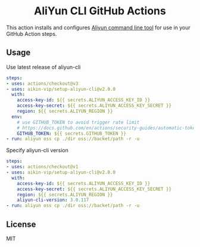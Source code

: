 <h1 align="center">AliYun CLI GitHub Actions</h1>


This action installs and configures [Aliyun command line tool](https://github.com/aliyun/aliyun-cli) for use in your GitHub
Action steps.

## Usage

Use latest release of aliyun-cli 

```yaml
steps:
- uses: actions/checkout@v3
- uses: aikin-vip/setup-aliyun-cli@v2.0.0
  with:
    access-key-id: ${{ secrets.ALIYUN_ACCESS_KEY_ID }}
    access-key-secret: ${{ secrets.ALIYUN_ACCESS_KEY_SECRET }}
    region: ${{ secrets.ALIYUN_REGION }}
  env:
    # use GITHUB_TOKEN to avoid trigger rate limit
    # https://docs.github.com/en/actions/security-guides/automatic-token-authentication
    GITHUB_TOKEN: ${{ secrets.GITHUB_TOKEN }}
- run: aliyun oss cp ./dir oss://backet/path -r -u
```

Specify aliyun-cli version

```yaml
steps:
- uses: actions/checkout@v1
- uses: aikin-vip/setup-aliyun-cli@v2.0.0
  with:
    access-key-id: ${{ secrets.ALIYUN_ACCESS_KEY_ID }}
    access-key-secret: ${{ secrets.ALIYUN_ACCESS_KEY_SECRET }}
    region: ${{ secrets.ALIYUN_REGION }}
    aliyun-cli-version: 3.0.117
- run: aliyun oss cp ./dir oss://backet/path -r -u
```


## License

MIT
